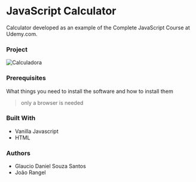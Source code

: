 # JavaScript Calculator

Calculator developed as an example of the Complete JavaScript Course at Udemy.com.

### Project
![Calculadora](https://firebasestorage.googleapis.com/v0/b/hcode-com-br.appspot.com/o/calculadora-hcode.jpg?alt=media&token=5406aa3f-b965-401c-9b4e-654609c78b33)

### Prerequisites

What things you need to install the software and how to install them

> only a browser is needed

### Built With

- Vanilla Javascript
- HTML

### Authors

- Glaucio Daniel Souza Santos
- João Rangel

